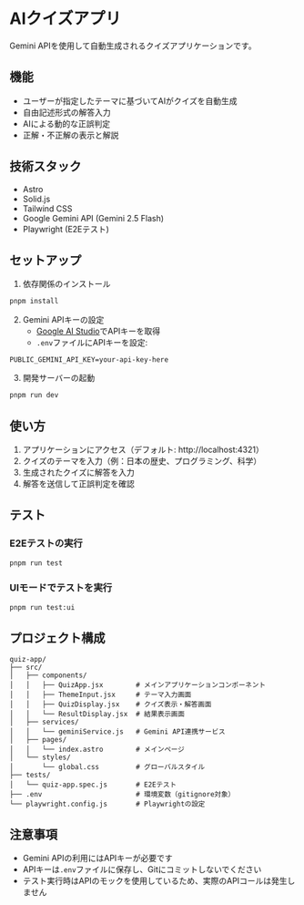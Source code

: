 # AIクイズアプリ

Gemini APIを使用して自動生成されるクイズアプリケーションです。

## 機能

- ユーザーが指定したテーマに基づいてAIがクイズを自動生成
- 自由記述形式の解答入力
- AIによる動的な正誤判定
- 正解・不正解の表示と解説

## 技術スタック

- Astro
- Solid.js
- Tailwind CSS
- Google Gemini API (Gemini 2.5 Flash)
- Playwright (E2Eテスト)

## セットアップ

1. 依存関係のインストール
```bash
pnpm install
```

2. Gemini APIキーの設定
   - [Google AI Studio](https://aistudio.google.com/apikey)でAPIキーを取得
   - `.env`ファイルにAPIキーを設定:
```
PUBLIC_GEMINI_API_KEY=your-api-key-here
```

3. 開発サーバーの起動
```bash
pnpm run dev
```

## 使い方

1. アプリケーションにアクセス（デフォルト: http://localhost:4321）
2. クイズのテーマを入力（例：日本の歴史、プログラミング、科学）
3. 生成されたクイズに解答を入力
4. 解答を送信して正誤判定を確認

## テスト

### E2Eテストの実行
```bash
pnpm run test
```

### UIモードでテストを実行
```bash
pnpm run test:ui
```

## プロジェクト構成

```
quiz-app/
├── src/
│   ├── components/
│   │   ├── QuizApp.jsx        # メインアプリケーションコンポーネント
│   │   ├── ThemeInput.jsx     # テーマ入力画面
│   │   ├── QuizDisplay.jsx    # クイズ表示・解答画面
│   │   └── ResultDisplay.jsx  # 結果表示画面
│   ├── services/
│   │   └── geminiService.js   # Gemini API連携サービス
│   ├── pages/
│   │   └── index.astro        # メインページ
│   └── styles/
│       └── global.css         # グローバルスタイル
├── tests/
│   └── quiz-app.spec.js       # E2Eテスト
├── .env                       # 環境変数（gitignore対象）
└── playwright.config.js       # Playwrightの設定
```

## 注意事項

- Gemini APIの利用にはAPIキーが必要です
- APIキーは`.env`ファイルに保存し、Gitにコミットしないでください
- テスト実行時はAPIのモックを使用しているため、実際のAPIコールは発生しません